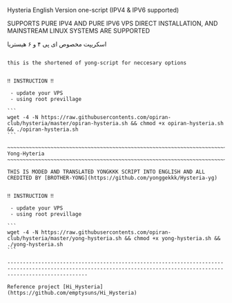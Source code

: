 Hysteria English Version one-script (IPV4 & IPV6 supported)

SUPPORTS PURE IPV4 AND PURE IPV6 VPS DIRECT INSTALLATION, AND MAINSTREAM LINUX SYSTEMS ARE SUPPORTED

اسکریپت مخصوص ای پی ۴ و ۶ هیستریا

~~~~~~~~~~~~~~~~~~~~~~~~~~~~~~~~~~~~~~~~~~~~~~~~~~~~~~~~~~~~~~~~~~~~~~~~~~~~~~~~~~~~   OPIran-Hyteria   ~~~~~~~~~~~~~~~~~~~~~~~~~~~~~~~~~~~~~~~~~~~~~~~~~~~~~~~~~~~~~~~~~~~~~~~~~~~~~~~~~~~~

this is the shortened of yong-script for neccesary options


‼️ INSTRUCTION ‼️

 - update your VPS
 - using root previllage
   
```
wget -4 -N https://raw.githubusercontents.com/opiran-club/hysteria/master/opiran-hysteria.sh && chmod +x opiran-hysteria.sh && ./opiran-hysteria.sh
```

~~~~~~~~~~~~~~~~~~~~~~~~~~~~~~~~~~~~~~~~~~~~~~~~~~~~~~~~~~~~~~~~~~~~~~~~~~~~~~~~~~~~    Yong-Hyteria   ~~~~~~~~~~~~~~~~~~~~~~~~~~~~~~~~~~~~~~~~~~~~~~~~~~~~~~~~~~~~~~~~~~~~~~~~~~~~~~~~~~~~

THIS IS MODED AND TRANSLATED YONGKKK SCRIPT INTO ENGLISH AND ALL CREDITED BY [BROTHER-YONG](https://github.com/yonggekkk/Hysteria-yg)


‼️ INSTRUCTION ‼️

 - update your VPS
 - using root previllage
   
```
wget -4 -N https://raw.githubusercontents.com/opiran-club/hysteria/master/yong-hysteria.sh && chmod +x yong-hysteria.sh && ./yong-hysteria.sh
```

----------------------------------------------------------------------------------------------------------------------------------------------------------------------

Reference project [Hi_Hysteria](https://github.com/emptysuns/Hi_Hysteria)
